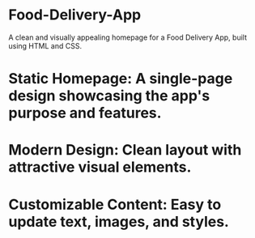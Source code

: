 # Food-Delivery-App
A clean and visually appealing homepage for a Food Delivery App, built using HTML and CSS.

# Static Homepage: A single-page design showcasing the app's purpose and features.
# Modern Design: Clean layout with attractive visual elements.
# Customizable Content: Easy to update text, images, and styles.
